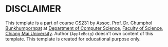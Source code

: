 # DISCLAIMER

This template is a part of course [CS231](https://www2.cs.science.cmu.ac.th/staff/chumphol/204231/) by [Assoc. Prof. Dr. Chumphol Bunkhumpornpat](https://www2.cs.science.cmu.ac.th/staff/chumphol/) at [Department of Computer Science](https://www2.cs.science.cmu.ac.th/), [Faculty of Science](https://www.science.cmu.ac.th/), [Chiang Mai University](https://www.cmu.ac.th/en/). Author (`AppleBoiy`) doesn't own content of this template. This template is created for educational purpose only.
